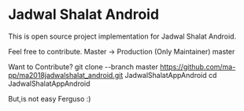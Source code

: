 # Jadwal Shalat Android

This is open source project implementation for Jadwal Shalat Android.

Feel free to contribute.
Master -> Production (Only Maintainer) master

Want to Contribute?
git clone --branch master https://github.com/ma-pp/ma2018jadwalshalat_android.git JadwalShalatAppAndroid
cd JadwalShalatAppAndroid

But,is not easy Ferguso :)
